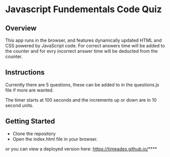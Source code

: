 # Javascript Fundementals Code Quiz

## Overview
This app runs in the browser, and features dynamically updated HTML and CSS powered by JavaScript code. For correct answers time will be added to the counter and for evry incorrect answer time will be deducted from the counter.

## Instructions
Currently there are 5 questions, these can be added to in the questions.js file if more are wanted.

The timer starts at 100 seconds and the increments up or down are in 10 second units.

## Getting Started

* Clone the repository
* Open the index.html file in your browser.

or you can view a deployed version here: https://timeades.github.io/****


